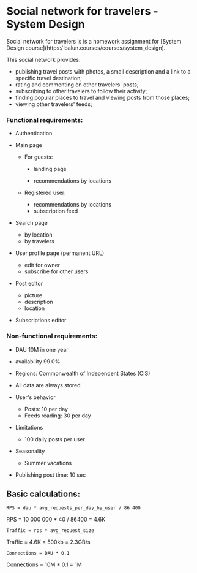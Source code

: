 # Social network for travelers - System Design



Social network for travelers is is a homework assignment for [System Design course](https:/		balun.courses/courses/system_design).

This social network provides:

- publishing travel posts with photos, a small description and a link to a specific travel destination;
- rating and commenting on other travelers' posts;
- subscribing to other travelers to follow their activity;
- finding popular places to travel and viewing posts from those places;
- viewing other travelers' feeds;



### Functional requirements:

- Authentication

- Main page

  - For guests:

    - landing page

    - recommendations by locations

  - Registered user:

    - recommendations by locations
    - subscription feed

- Search page

  - by location
  - by travelers

- User profile page (permanent URL)

  - edit for owner
  - subscribe for other users

- Post editor

  - picture
  - description
  - location

- Subscriptions editor

  

### Non-functional requirements:

- DAU 10M in one year

- availability 99.0%

- Regions: Commonwealth of Independent States (CIS)

- All data are always stored

- User's behavior

  - Posts: 10 per day
  - Feeds reading: 30 per day 

- Limitations

  - 100 daily posts per user

- Seasonality

  - Summer vacations

- Publishing post time: 10 sec

  

## Basic calculations:

`RPS = dau * avg_requests_per_day_by_user / 86 400 `

RPS = 10 000 000 * 40 / 86400 = 4.6K



`Traffic = rps * avg_request_size`

Traffic = 4.6K * 500kb = 2.3GB/s



`Connections = DAU * 0.1`

Connections = 10M * 0.1 = 1M

